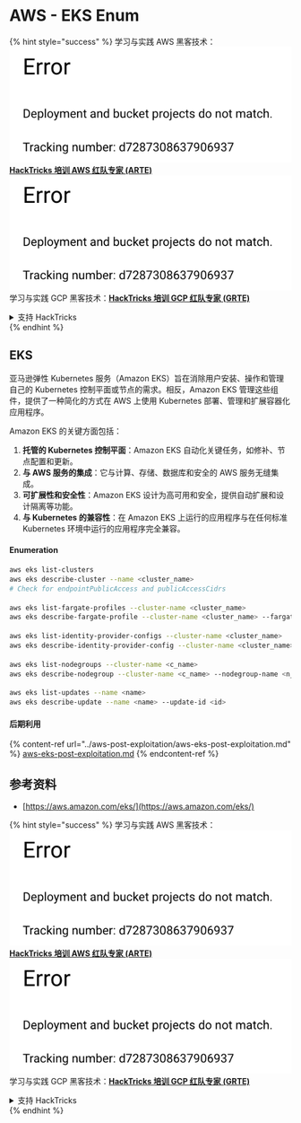 # AWS - EKS Enum

{% hint style="success" %}
学习与实践 AWS 黑客技术：<img src="../../../.gitbook/assets/image (1) (1).png" alt="" data-size="line">[**HackTricks 培训 AWS 红队专家 (ARTE)**](https://training.hacktricks.xyz/courses/arte)<img src="../../../.gitbook/assets/image (1) (1).png" alt="" data-size="line">\
学习与实践 GCP 黑客技术：<img src="../../../.gitbook/assets/image (2).png" alt="" data-size="line">[**HackTricks 培训 GCP 红队专家 (GRTE)**<img src="../../../.gitbook/assets/image (2).png" alt="" data-size="line">](https://training.hacktricks.xyz/courses/grte)

<details>

<summary>支持 HackTricks</summary>

* 查看 [**订阅计划**](https://github.com/sponsors/carlospolop)!
* **加入** 💬 [**Discord 群组**](https://discord.gg/hRep4RUj7f) 或 [**Telegram 群组**](https://t.me/peass) 或 **关注** 我们的 **Twitter** 🐦 [**@hacktricks\_live**](https://twitter.com/hacktricks\_live)**.**
* **通过向** [**HackTricks**](https://github.com/carlospolop/hacktricks) 和 [**HackTricks Cloud**](https://github.com/carlospolop/hacktricks-cloud) GitHub 仓库提交 PR 分享黑客技巧。

</details>
{% endhint %}

## EKS

亚马逊弹性 Kubernetes 服务（Amazon EKS）旨在消除用户安装、操作和管理自己的 Kubernetes 控制平面或节点的需求。相反，Amazon EKS 管理这些组件，提供了一种简化的方式在 AWS 上使用 Kubernetes 部署、管理和扩展容器化应用程序。

Amazon EKS 的关键方面包括：

1. **托管的 Kubernetes 控制平面**：Amazon EKS 自动化关键任务，如修补、节点配置和更新。
2. **与 AWS 服务的集成**：它与计算、存储、数据库和安全的 AWS 服务无缝集成。
3. **可扩展性和安全性**：Amazon EKS 设计为高可用和安全，提供自动扩展和设计隔离等功能。
4. **与 Kubernetes 的兼容性**：在 Amazon EKS 上运行的应用程序与在任何标准 Kubernetes 环境中运行的应用程序完全兼容。

#### Enumeration
```bash
aws eks list-clusters
aws eks describe-cluster --name <cluster_name>
# Check for endpointPublicAccess and publicAccessCidrs

aws eks list-fargate-profiles --cluster-name <cluster_name>
aws eks describe-fargate-profile --cluster-name <cluster_name> --fargate-profile-name <prof_name>

aws eks list-identity-provider-configs --cluster-name <cluster_name>
aws eks describe-identity-provider-config --cluster-name <cluster_name> --identity-provider-config <p_config>

aws eks list-nodegroups --cluster-name <c_name>
aws eks describe-nodegroup --cluster-name <c_name> --nodegroup-name <n_name>

aws eks list-updates --name <name>
aws eks describe-update --name <name> --update-id <id>
```
#### 后期利用

{% content-ref url="../aws-post-exploitation/aws-eks-post-exploitation.md" %}
[aws-eks-post-exploitation.md](../aws-post-exploitation/aws-eks-post-exploitation.md)
{% endcontent-ref %}

## 参考资料

* [https://aws.amazon.com/eks/](https://aws.amazon.com/eks/)

{% hint style="success" %}
学习与实践 AWS 黑客技术：<img src="../../../.gitbook/assets/image (1) (1).png" alt="" data-size="line">[**HackTricks 培训 AWS 红队专家 (ARTE)**](https://training.hacktricks.xyz/courses/arte)<img src="../../../.gitbook/assets/image (1) (1).png" alt="" data-size="line">\
学习与实践 GCP 黑客技术：<img src="../../../.gitbook/assets/image (2).png" alt="" data-size="line">[**HackTricks 培训 GCP 红队专家 (GRTE)**<img src="../../../.gitbook/assets/image (2).png" alt="" data-size="line">](https://training.hacktricks.xyz/courses/grte)

<details>

<summary>支持 HackTricks</summary>

* 查看 [**订阅计划**](https://github.com/sponsors/carlospolop)!
* **加入** 💬 [**Discord 群组**](https://discord.gg/hRep4RUj7f) 或 [**电报群组**](https://t.me/peass) 或 **在 Twitter 上关注** 🐦 [**@hacktricks\_live**](https://twitter.com/hacktricks\_live)**.**
* **通过向** [**HackTricks**](https://github.com/carlospolop/hacktricks) 和 [**HackTricks Cloud**](https://github.com/carlospolop/hacktricks-cloud) github 仓库提交 PR 分享黑客技巧。

</details>
{% endhint %}
